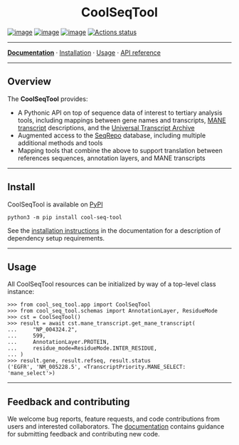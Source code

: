 <h1 align="center">
CoolSeqTool
</h1>

[![image](https://img.shields.io/pypi/v/cool-seq-tool.svg)](https://pypi.python.org/pypi/cool-seq-tool) [![image](https://img.shields.io/pypi/l/cool-seq-tool.svg)](https://pypi.python.org/pypi/cool-seq-tool) [![image](https://img.shields.io/pypi/pyversions/cool-seq-tool.svg)](https://pypi.python.org/pypi/cool-seq-tool) [![Actions status](https://github.com/genomicmedlab/cool-seq-tool/actions/workflows/checks.yaml/badge.svg)](https://github.com/genomicmedlab/cool-seq-tool/actions/checks.yaml)

---

**[Documentation](https://coolseqtool.readthedocs.io/latest/)** · [Installation](https://coolseqtool.readthedocs.io/latest/install.html) · [Usage](https://coolseqtool.readthedocs.io/latest/usage.html) · [API reference](https://coolseqtool.readthedocs.io/latest/reference/index.html)

---

## Overview

<!-- description -->
The **CoolSeqTool** provides:

 - A Pythonic API on top of sequence data of interest to tertiary analysis tools, including mappings between gene names and transcripts, [MANE transcript](https://www.ncbi.nlm.nih.gov/refseq/MANE/) descriptions, and the [Universal Transcript Archive](https://github.com/biocommons/uta)
 - Augmented access to the [SeqRepo](https://github.com/biocommons/biocommons.seqrepo) database, including multiple additional methods and tools
 - Mapping tools that combine the above to support translation between references sequences, annotation layers, and MANE transcripts
<!-- /description -->

---

## Install

CoolSeqTool is available on [PyPI](https://pypi.org/project/cool-seq-tool)

```shell
python3 -m pip install cool-seq-tool
```

See the [installation instructions](https://coolseqtool.readthedocs.io/latest/install.html) in the documentation for a description of dependency setup requirements.

---

## Usage

All CoolSeqTool resources can be initialized by way of a top-level class instance:

```pycon
>>> from cool_seq_tool.app import CoolSeqTool
>>> from cool_seq_tool.schemas import AnnotationLayer, ResidueMode
>>> cst = CoolSeqTool()
>>> result = await cst.mane_transcript.get_mane_transcript(
...     "NP_004324.2",
...     599,
...     AnnotationLayer.PROTEIN,
...     residue_mode=ResidueMode.INTER_RESIDUE,
... )
>>> result.gene, result.refseq, result.status
('EGFR', 'NM_005228.5', <TranscriptPriority.MANE_SELECT: 'mane_select'>)
```

---

## Feedback and contributing

We welcome bug reports, feature requests, and code contributions from users and interested collaborators. The [documentation](https://coolseqtool.readthedocs.io/latest/contributing.html) contains guidance for submitting feedback and contributing new code.
